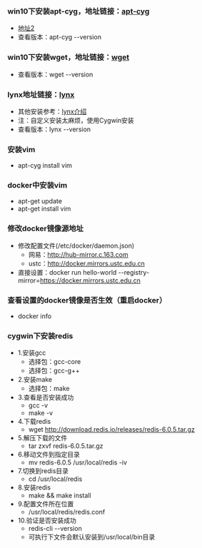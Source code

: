 ### win10下安装apt-cyg，地址链接：[apt-cyg](https://github.com/transcode-open/apt-cyg "apt-cyg")
* [地址2](https://github.com/kou1okada/apt-cyg)
* 查看版本：apt-cyg --version

### win10下安装wget，地址链接：[wget](https://eternallybored.org/misc/wget/ "wget")
* 查看版本：wget --version

### lynx地址链接：[lynx](https://lynx.invisible-island.net/release/ "lynx")
* 其他安装参考：[lynx介绍](http://blog.fpliu.com/it/software/lynx "lynx介绍")
* 注：自定义安装太麻烦，使用Cygwin安装
* 查看版本：lynx --version

### 安装vim
* apt-cyg install vim

### docker中安装vim
* apt-get update
* apt-get install vim

### 修改docker镜像源地址
* 修改配置文件(/etc/docker/daemon.json)
    * 网易：http://hub-mirror.c.163.com
    * ustc：http://docker.mirrors.ustc.edu.cn
* 直接设置：docker run hello-world --registry-mirror=https://docker.mirrors.ustc.edu.cn

### 查看设置的docker镜像是否生效（重启docker）
* docker info

### cygwin下安装redis
* 1.安装gcc
    * 选择包：gcc-core
    * 选择包：gcc-g++
* 2.安装make
    * 选择包：make
* 3.查看是否安装成功
    * gcc -v
    * make -v
* 4.下载redis
    * wget http://download.redis.io/releases/redis-6.0.5.tar.gz
* 5.解压下载的文件
    * tar zxvf redis-6.0.5.tar.gz
* 6.移动文件到指定目录
    * mv redis-6.0.5 /usr/local/redis -iv
* 7.切换到redis目录
    * cd /usr/local/redis
* 8.安装redis
    * make && make install
* 9.配置文件所在位置
    * /usr/local/redis/redis.conf
* 10.验证是否安装成功
    * redis-cli --version
    * 可执行下文件会默认安装到/usr/local/bin目录






